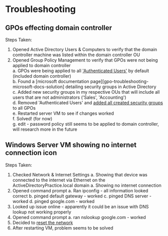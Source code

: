 # Troubleshooting

## GPOs effecting domain controller
Steps Taken:
1. Opened Active Directory Users & Computers to verify that the domain controller machine was listed within the domain controller OU
2. Opened Group Policy Management to verify that GPOs were not being applied to domain controller  
a. GPOs were being applied to all ['Authenticated Users'](./screenshots.md#gpo-troubleshooting-a) by default (included domain controller)  
b. Found a [microsoft documentation page][gpo-troubleshooting-microsoft-docs-solution] detailing security groups in Active Directory  
c. Added new security groups in my respective OUs that will include all users that are not administrators ('Sales', 'Accounting')  
d. Removed 'Authenticated Users' and [added all created security groups](/screenshots.md#gpo-troubleshooting-d) to all GPOs  
e. Restarted server VM to see if changes worked  
f. Solved! (for now)  
g. edit - password policy still seems to be applied to domain controller, will research more in the future

## Windows Server VM showing no internet connection icon
Steps Taken:
1. Checked Network & Internet Settings
a. Showing that device was connected to the internet via Ethernet on the ActiveDirectoryPractice.local domain
a. Showing no internet connection
2. Opened command prompt
a. Ran ipconfig - all information looked correct
b. pinged default gateway - worked
c. pinged DNS server - worked
d. pinged google.com - worked
3. Looked up issue online - apparently it could be an issue with DNS lookup not working properly
4. Opened command prompt
a. ran nslookup google.com - worked
5. Decided to [reset the network](./screenshots.md#network-troubleshooting)
6. After restarting VM, problem seems to be solved